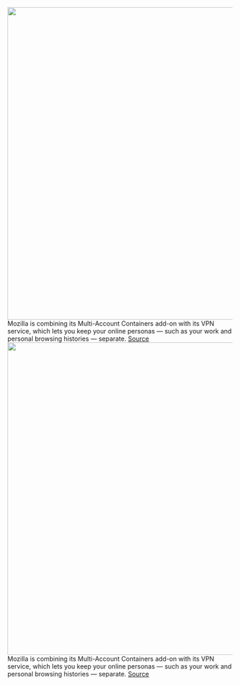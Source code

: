 <img src='https://cdn.vox-cdn.com/thumbor/MoKKYZA6PWyAdIV-opyooF27d-8=/0x0:2040x1360/1200x800/filters:focal(857x517:1183x843)/cdn.vox-cdn.com/uploads/chorus_image/image/70462825/acastro_200207_3900_firefox_0001.0.0.jpg' width='700px' /><br/>
Mozilla is combining its Multi-Account Containers add-on with its VPN service, which lets you keep your online personas — such as your work and personal browsing histories — separate.
<a href='https://www.theverge.com/2022/2/2/22914078/mozilla-vpn-multi-account-containers-add-on'> Source <a/><img src='https://cdn.vox-cdn.com/thumbor/MoKKYZA6PWyAdIV-opyooF27d-8=/0x0:2040x1360/1200x800/filters:focal(857x517:1183x843)/cdn.vox-cdn.com/uploads/chorus_image/image/70462825/acastro_200207_3900_firefox_0001.0.0.jpg' width='700px' /><br/>
Mozilla is combining its Multi-Account Containers add-on with its VPN service, which lets you keep your online personas — such as your work and personal browsing histories — separate.
<a href='https://www.theverge.com/2022/2/2/22914078/mozilla-vpn-multi-account-containers-add-on'> Source <a/>